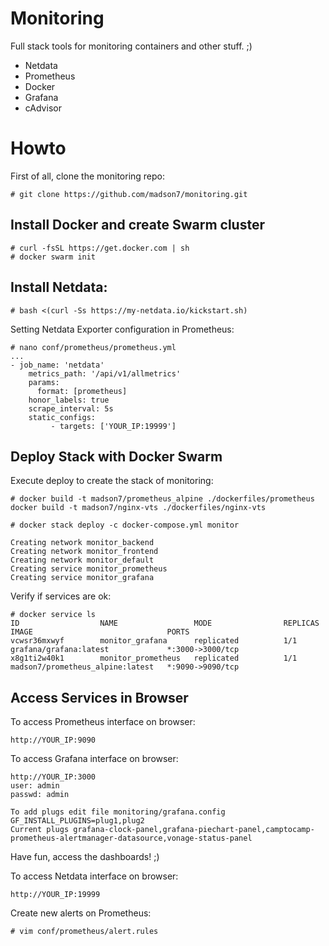 # Monitoring
Full stack tools for monitoring containers and other stuff. ;)
- Netdata
- Prometheus
- Docker
- Grafana
- cAdvisor

# Howto
First of all, clone the monitoring repo:
```
# git clone https://github.com/madson7/monitoring.git
```

## Install Docker and create Swarm cluster
```
# curl -fsSL https://get.docker.com | sh
# docker swarm init
```

## Install Netdata:
```
# bash <(curl -Ss https://my-netdata.io/kickstart.sh)
```

Setting Netdata Exporter configuration in Prometheus:
```
# nano conf/prometheus/prometheus.yml
...
- job_name: 'netdata'
    metrics_path: '/api/v1/allmetrics'
    params:
      format: [prometheus]
    honor_labels: true
    scrape_interval: 5s
    static_configs:
         - targets: ['YOUR_IP:19999']
```



## Deploy Stack with Docker Swarm

Execute deploy to create the stack of monitoring:
```
# docker build -t madson7/prometheus_alpine ./dockerfiles/prometheus
docker build -t madson7/nginx-vts ./dockerfiles/nginx-vts

# docker stack deploy -c docker-compose.yml monitor

Creating network monitor_backend
Creating network monitor_frontend
Creating network monitor_default
Creating service monitor_prometheus
Creating service monitor_grafana
```

Verify if services are ok:
```
# docker service ls
ID                  NAME                 MODE                REPLICAS            IMAGE                              PORTS
vcwsr36mxwyf        monitor_grafana      replicated          1/1                 grafana/grafana:latest             *:3000->3000/tcp
x8g1ti2w40k1        monitor_prometheus   replicated          1/1                 madson7/prometheus_alpine:latest   *:9090->9090/tcp
```
## Access Services in Browser

To access Prometheus interface on browser:
```
http://YOUR_IP:9090
```

To access Grafana interface on browser:
```
http://YOUR_IP:3000
user: admin
passwd: admin

To add plugs edit file monitoring/grafana.config
GF_INSTALL_PLUGINS=plug1,plug2
Current plugs grafana-clock-panel,grafana-piechart-panel,camptocamp-prometheus-alertmanager-datasource,vonage-status-panel
```
Have fun, access the dashboards! ;)

To access Netdata interface on browser:
```
http://YOUR_IP:19999
```
Create new alerts on Prometheus:
```
# vim conf/prometheus/alert.rules
```
